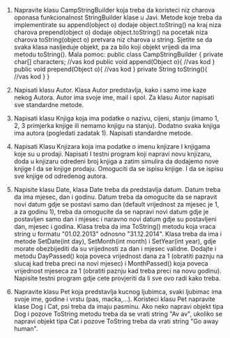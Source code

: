 1) Napravite klasu CampStringBuilder koja treba da koristeci niz charova oponasa funkcionalnost
 StringBuilder klase u Javi. Metode koje treba da implementirate su append(object o) dodaje 
 object.toString() na kraj niza charova prepend(object o) dodaje object.toString() na pocetak 
 niza charova toString(object o) pretvara niz charova u string. Sjetite se da svaka klasa 
 nasljeduje objekt, pa za bilo koji objekt vrijedi da ima metodu toString(). Mala pomoc: 
 public class CampStringBuilder { private char[] characters; 
 //vas kod 
 public void append(Object o){ 
 //vas kod }
 public void prepend(Object o){
 //vas kod }
 private String toString(){ //vas kod } }

2) Napisati klasu Autor. Klasa Autor predstavlja, kako i samo ime kaze nekog Autora. Autor ima
 svoje ime, mail i spol. Za klasu Autor napisati sve standardne metode.

3) Napisati klasu Knjiga koja ima podatke o nazivu, cijeni, stanju (imamo 1, 2, 3 primjerka
  knjige ili nemamo knjigu na stanju). Dodatno svaka knjiga ima autora (pogledati zadatak 1).
  Napisati standardne metode.

4) Napisati Klasu Knjizara koja ima podatke o imenu knjizare I knjigama koje su u prodaji.
 Napisati I testni program koji napravi novu knjizaru, doda u knjizaru odredeni broj knjiga
 a zatim simulira da dodajemo nove knjige I da se knjige prodaju. Omoguciti da se ispisu 
 knjige. I da se ispisu sve knjige od odredenog autora.

5) Napisite klasu Date, klasa Date treba da predstavlja datum. Datum treba da ima mjesec, dan
 i godinu. Datum treba da omogucite da se napravit novi datum gdje se postavi samo dan 
 (default vrijednost za mjesec je 1, a za godinu 1), treba da omogucite da se napravi novi 
 datum gdje je postavljen samo dan i mjesec i naravno novi datum gdje su postavljeni dan, 
 mjesec i godina. Klasa treba da ima ToString() metodu koja vraca string u formatu "01.02.2013" 
 odnosno "31.12.2014". Klasa treba da ima i metode SetDate(int day), SetMonth(int month) i
 SetYear(int year), gdje morate obezbijediti da su vrijednosti za dan i mjesec validne. 
 Dodajte i metodu DayPassed() koja poveca vrijednost dana za 1 (obratiti paznju na slucaj kad 
 treba preci na novi mjesec) i MonthPassed() koja poveca vrijednost mjeseca za 1 (obratiti
 paznju kad treba preci na novu godinu). Napisite testni program gdje cete provjeriti da li
 sve ovo radi kako treba.

6) Napravite klasu Pet koja predstavlja kucnog ljubimca, svaki ljubimac ima svoje ime, godine 
 i vrstu (pas, macka,...). Koristeci klasu Pet napravite klase Dog i Cat, psi treba da imaju
 pasminu. Ako neko napravi objekt tipa Dog i pozove ToString metodu treba da se vrati string 
 "Av av", ukoliko se napravi objekt tipa Cat i pozove ToString treba da vrati string
 "Go away human".